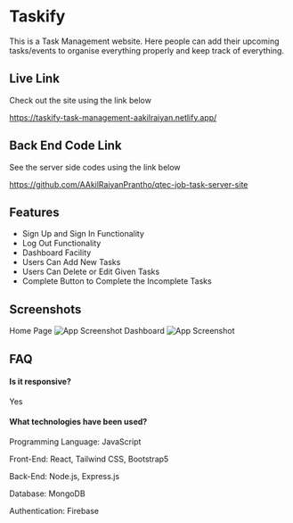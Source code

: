 
# Taskify

This is a Task Management website. Here people can add their upcoming tasks/events to organise everything properly and keep track of everything.


## Live Link

Check out the site using the link below

https://taskify-task-management-aakilraiyan.netlify.app/

## Back End Code Link

See the server side codes using the link below

https://github.com/AAkilRaiyanPrantho/qtec-job-task-server-site
## Features

- Sign Up and Sign In Functionality
- Log Out Functionality
- Dashboard Facility
- Users Can Add New Tasks
- Users Can Delete or Edit Given Tasks
- Complete Button to Complete the Incomplete Tasks


## Screenshots
Home Page
![App Screenshot](https://i.ibb.co/xjs06zV/2024-02-15-18-44-33.png)
Dashboard
![App Screenshot](https://i.ibb.co/544QyZs/2024-02-15-18-45-30-cropped.png)


## FAQ

#### Is it responsive?

Yes

#### What technologies have been used?

Programming Language: JavaScript

Front-End: React, Tailwind CSS, Bootstrap5

Back-End: Node.js, Express.js

Database: MongoDB

Authentication: Firebase

